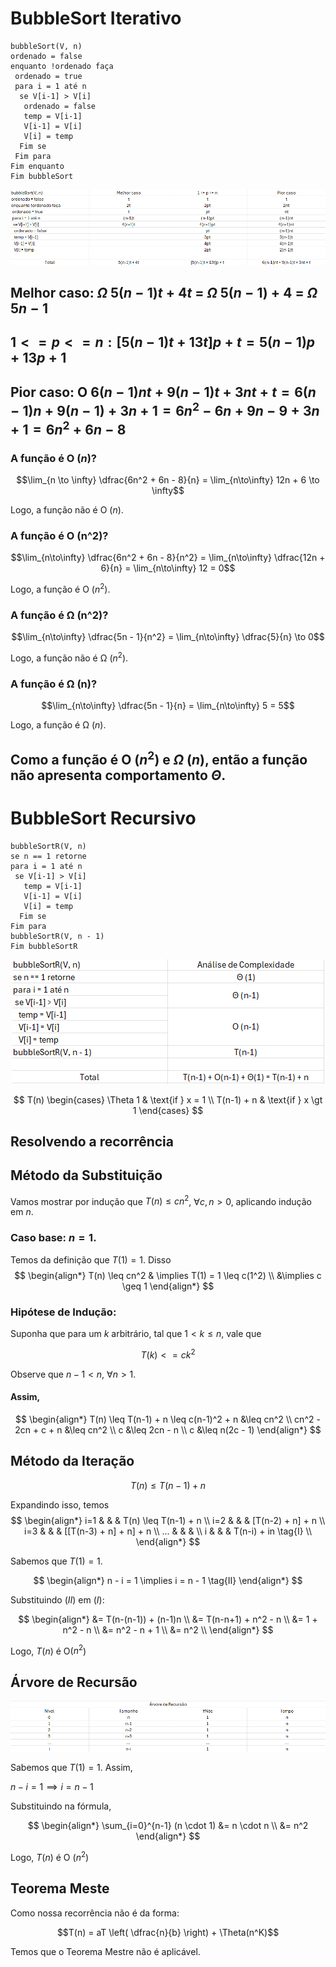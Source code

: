 # BubbleSort Iterativo
```
bubbleSort(V, n)
ordenado = false
enquanto !ordenado faça
 ordenado = true
 para i = 1 até n
  se V[i-1] > V[i]
   ordenado = false
   temp = V[i-1]
   V[i-1] = V[i]
   V[i] = temp
  Fim se
 Fim para
Fim enquanto
Fim bubbleSort
```

<p align="center">
  <!-- ![image info](./images/analise_bubble_iterativo.png "Análise do BubbleSort Iterativo") -->
  <img src="./images/analise_bubble_iterativo.png" alt="Análise do BubbleSort Iterativo"/>
</p>

## Melhor caso: $\Omega$ $5(n-1)t + 4t$ = $\Omega$ $5(n-1) + 4$ = $\Omega$ $5n - 1$

## $1 <= p <= n: [5(n-1)t + 13t]p + t = 5(n-1)p + 13p + 1$

## Pior caso: O $6(n-1)nt + 9(n-1)t + 3nt + t = 6(n-1)n + 9(n-1) + 3n + 1 = 6n^2 - 6n + 9n - 9 + 3n + 1 = 6n^2 + 6n - 8$

### A função é O ($n$)? 
 $$\lim_{n \to \infty} \dfrac{6n^2 + 6n - 8}{n} = \lim_{n\to\infty} 12n + 6 \to \infty$$

 Logo, a função não é O ($n$).
### A função é O (n^2)?
 $$\lim_{n\to\infty} \dfrac{6n^2 + 6n - 8}{n^2} = \lim_{n\to\infty} \dfrac{12n + 6}{n} = \lim_{n\to\infty} 12 = 0$$

 Logo, a função é O ($n^2$).

### A função é Ω (n^2)?
 $$\lim_{n\to\infty} \dfrac{5n - 1}{n^2} = \lim_{n\to\infty} \dfrac{5}{n} \to 0$$
 
 Logo, a função não é Ω ($n^2$).
### A função é Ω (n)?
 $$\lim_{n\to\infty} \dfrac{5n - 1}{n} = \lim_{n\to\infty} 5 = 5$$
 
 Logo, a função é Ω ($n$).

## Como a função é O ($n^2$) e $\Omega$ ($n$), então a função não apresenta comportamento $Θ$.

# BubbleSort Recursivo
```
bubbleSortR(V, n)
se n == 1 retorne
para i = 1 até n
 se V[i-1] > V[i]
   temp = V[i-1]
   V[i-1] = V[i]
   V[i] = temp
  Fim se
Fim para
bubbleSortR(V, n - 1)
Fim bubbleSortR
```

<p align="center">
  <!-- ![image info](./images/analise_bubble_recursivo.png "Análise do BubbleSort Recursivo") -->
  <img src="./images/analise_bubble_recursivo.png" alt="Análise do BubbleSort Recursivo"/>
</p>

$$
T(n) 
\begin{cases}
  \Theta 1 & \text{if } x = 1 \\
  T(n-1) + n  & \text{if } x \gt 1
\end{cases}
$$

## Resolvendo a recorrência
## Método da Substituição
Vamos mostrar por indução que $T(n) \leq cn^2$, $\forall c, n \gt 0$, aplicando indução em $n$.

### Caso base: $n = 1$.
Temos da definição que $T(1) = 1$. Disso
$$
\begin{align*}
  T(n) \leq cn^2 & \implies T(1) = 1 \leq  c(1^2) \\
                 &\implies c \geq 1
\end{align*}
$$

### Hipótese de Indução: 

Suponha que para um $k$ arbitrário, tal que $1 \lt k \leq n$, vale que

$$ T(k) <= ck^2 $$

Observe que $n-1 < n$, $\forall n > 1$.

#### Assim,
$$
\begin{align*}
  T(n) \leq T(n-1) + n \leq c(n-1)^2 + n &\leq cn^2 \\
  cn^2 - 2cn + c + n &\leq cn^2 \\
  c &\leq 2cn - n \\
  c &\leq n(2c - 1)
\end{align*}
$$

## Método da Iteração
$$ T(n) \leq T(n-1) + n $$

Expandindo isso, temos
$$
\begin{align*}
i=1 & & & T(n) \leq  T(n-1) + n \\
i=2 & & & [T(n-2) + n] + n \\
i=3 & & & [[T(n-3) + n] + n] + n \\
... & & & \\
i   & & & T(n-i) + in \tag{I} \\
\end{align*}
$$

Sabemos que $T(1) = 1$.

$$
\begin{align*}
n - i = 1 \implies i = n - 1 \tag{II}
\end{align*}
$$

Substituindo $(II)$ em $(I)$:

$$
\begin{align*}
&= T(n-(n-1)) + (n-1)n  \\
&= T(n-n+1) + n^2 - n \\
&= 1 + n^2 - n \\
&= n^2 - n + 1 \\
&= n^2 \\
\end{align*}
$$

Logo, $T(n)$ é O($n^2$)

## Árvore de Recursão
<p align="center">
  <!-- ![image info](./images/tabela_arvore_recursao.png "Tabela da Árvore de Recursão") -->
  <img src="./images/tabela_arvore_recursao.png" alt="Tabela da Árvore de Recursão"/>
</p>

Sabemos que $T(1) = 1$. Assim,

$n-i = 1 \implies i = n-1$

Substituindo na fórmula,

$$
\begin{align*}
 \sum_{i=0}^{n-1} (n \cdot 1) &= n \cdot n \\
 &= n^2
\end{align*}
$$

Logo, $T(n)$ é O $(n^2)$

## Teorema Meste
Como nossa recorrência não é da forma:

$$T(n) = aT \left( \dfrac{n}{b} \right) + \Theta(n^K)$$

Temos que o Teorema Mestre não é aplicável.